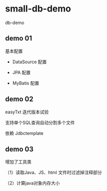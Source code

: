 
# small-db-demo

db-demo


## demo 01

基本配置

- DataSource 配置

- JPA 配置

- MyBatis 配置


## demo 02

easyTxt 迭代版本试验

支持单个SQL查询自动分割多个文件

依赖 Jdbctemplate


## demo 03

增加了工具类

（1）读取Java、JS、html 文件时过滤掉注释部分

（2）计算java对象内存大小